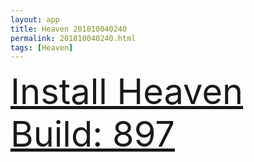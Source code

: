 ```yaml
---
layout: app
title: Heaven 201810040240
permalink: 201810040240.html
tags: [Heaven]
---
```

<div class="pure-g">
    <div class="pure-u-1-1" style="font-size: 4em">
        <a class="pure-button-primary" href="itms-services://?action=download-manifest&url=https%3A%2F%2Flitsungyisigono.github.io%2FTestScript%2Fmanifests%2F201810040240.plist"><i class="fa fa-download" aria-hidden="true"></i>Install Heaven Build: 897</a>
    </div>
</div>